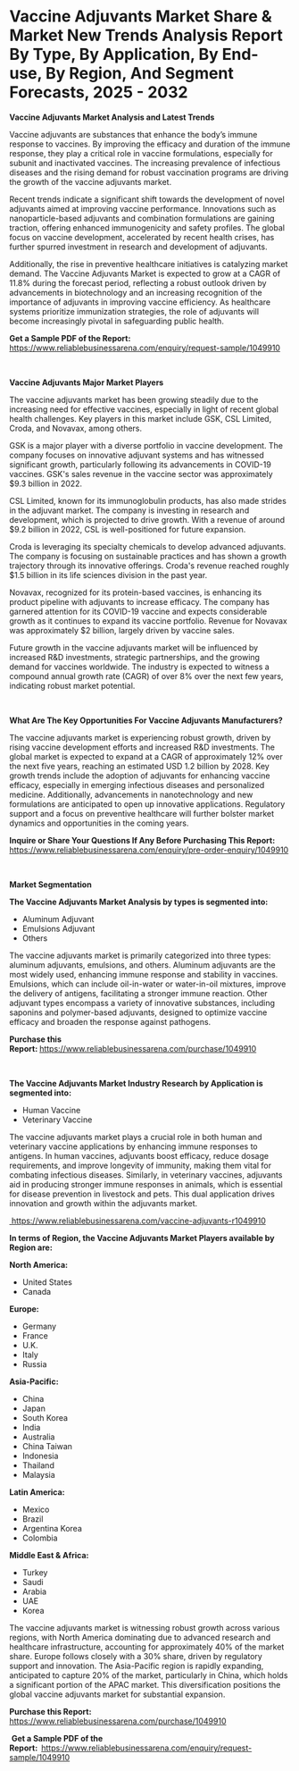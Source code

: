 <p><h1>Vaccine Adjuvants Market Share & Market New Trends Analysis Report By Type, By Application, By End-use, By Region, And Segment Forecasts, 2025 - 2032</h1></p><p><strong>Vaccine Adjuvants Market Analysis and Latest Trends</strong></p>
<p><p>Vaccine adjuvants are substances that enhance the body’s immune response to vaccines. By improving the efficacy and duration of the immune response, they play a critical role in vaccine formulations, especially for subunit and inactivated vaccines. The increasing prevalence of infectious diseases and the rising demand for robust vaccination programs are driving the growth of the vaccine adjuvants market.</p><p>Recent trends indicate a significant shift towards the development of novel adjuvants aimed at improving vaccine performance. Innovations such as nanoparticle-based adjuvants and combination formulations are gaining traction, offering enhanced immunogenicity and safety profiles. The global focus on vaccine development, accelerated by recent health crises, has further spurred investment in research and development of adjuvants.</p><p>Additionally, the rise in preventive healthcare initiatives is catalyzing market demand. The Vaccine Adjuvants Market is expected to grow at a CAGR of 11.8% during the forecast period, reflecting a robust outlook driven by advancements in biotechnology and an increasing recognition of the importance of adjuvants in improving vaccine efficiency. As healthcare systems prioritize immunization strategies, the role of adjuvants will become increasingly pivotal in safeguarding public health.</p></p>
<p><strong>Get a Sample PDF of the Report:&nbsp;</strong> <a href="https://www.reliablebusinessarena.com/enquiry/request-sample/1049910?utm_campaign=2719&utm_medium=2&utm_source=Github&utm_content=ia&utm_term=19042025&utm_id=vaccine-adjuvants">https://www.reliablebusinessarena.com/enquiry/request-sample/1049910</a></p>
<p>&nbsp;</p>
<p><strong>Vaccine Adjuvants Major Market Players</strong></p>
<p><p>The vaccine adjuvants market has been growing steadily due to the increasing need for effective vaccines, especially in light of recent global health challenges. Key players in this market include GSK, CSL Limited, Croda, and Novavax, among others.</p><p>GSK is a major player with a diverse portfolio in vaccine development. The company focuses on innovative adjuvant systems and has witnessed significant growth, particularly following its advancements in COVID-19 vaccines. GSK's sales revenue in the vaccine sector was approximately $9.3 billion in 2022.</p><p>CSL Limited, known for its immunoglobulin products, has also made strides in the adjuvant market. The company is investing in research and development, which is projected to drive growth. With a revenue of around $9.2 billion in 2022, CSL is well-positioned for future expansion.</p><p>Croda is leveraging its specialty chemicals to develop advanced adjuvants. The company is focusing on sustainable practices and has shown a growth trajectory through its innovative offerings. Croda's revenue reached roughly $1.5 billion in its life sciences division in the past year.</p><p>Novavax, recognized for its protein-based vaccines, is enhancing its product pipeline with adjuvants to increase efficacy. The company has garnered attention for its COVID-19 vaccine and expects considerable growth as it continues to expand its vaccine portfolio. Revenue for Novavax was approximately $2 billion, largely driven by vaccine sales.</p><p>Future growth in the vaccine adjuvants market will be influenced by increased R&D investments, strategic partnerships, and the growing demand for vaccines worldwide. The industry is expected to witness a compound annual growth rate (CAGR) of over 8% over the next few years, indicating robust market potential.</p></p>
<p>&nbsp;</p>
<p><strong>What Are The Key Opportunities For Vaccine Adjuvants Manufacturers?</strong></p>
<p><p>The vaccine adjuvants market is experiencing robust growth, driven by rising vaccine development efforts and increased R&D investments. The global market is expected to expand at a CAGR of approximately 12% over the next five years, reaching an estimated USD 1.2 billion by 2028. Key growth trends include the adoption of adjuvants for enhancing vaccine efficacy, especially in emerging infectious diseases and personalized medicine. Additionally, advancements in nanotechnology and new formulations are anticipated to open up innovative applications. Regulatory support and a focus on preventive healthcare will further bolster market dynamics and opportunities in the coming years.</p></p>
<p><strong>Inquire or Share Your Questions If Any Before Purchasing This Report:</strong> <a href="https://www.reliablebusinessarena.com/enquiry/pre-order-enquiry/1049910?utm_campaign=2719&utm_medium=2&utm_source=Github&utm_content=ia&utm_term=19042025&utm_id=vaccine-adjuvants">https://www.reliablebusinessarena.com/enquiry/pre-order-enquiry/1049910</a></p>
<p>&nbsp;</p>
<p><strong>Market Segmentation</strong></p>
<p><strong>The Vaccine Adjuvants Market Analysis by types is segmented into:</strong></p>
<p><ul><li>Aluminum Adjuvant</li><li>Emulsions Adjuvant</li><li>Others</li></ul></p>
<p><p>The vaccine adjuvants market is primarily categorized into three types: aluminum adjuvants, emulsions, and others. Aluminum adjuvants are the most widely used, enhancing immune response and stability in vaccines. Emulsions, which can include oil-in-water or water-in-oil mixtures, improve the delivery of antigens, facilitating a stronger immune reaction. Other adjuvant types encompass a variety of innovative substances, including saponins and polymer-based adjuvants, designed to optimize vaccine efficacy and broaden the response against pathogens.</p></p>
<p><strong>Purchase this Report:&nbsp;</strong><a href="https://www.reliablebusinessarena.com/purchase/1049910?utm_campaign=2719&utm_medium=2&utm_source=Github&utm_content=ia&utm_term=19042025&utm_id=vaccine-adjuvants">https://www.reliablebusinessarena.com/purchase/1049910</a></p>
<p>&nbsp;</p>
<p><strong>The Vaccine Adjuvants Market Industry Research by Application is segmented into:</strong></p>
<p><ul><li>Human Vaccine</li><li>Veterinary Vaccine</li></ul></p>
<p><p>The vaccine adjuvants market plays a crucial role in both human and veterinary vaccine applications by enhancing immune responses to antigens. In human vaccines, adjuvants boost efficacy, reduce dosage requirements, and improve longevity of immunity, making them vital for combating infectious diseases. Similarly, in veterinary vaccines, adjuvants aid in producing stronger immune responses in animals, which is essential for disease prevention in livestock and pets. This dual application drives innovation and growth within the adjuvants market.</p></p>
<p><a href="https://www.reliablebusinessarena.com/vaccine-adjuvants-r1049910?utm_campaign=2719&utm_medium=2&utm_source=Github&utm_content=ia&utm_term=19042025&utm_id=vaccine-adjuvants">&nbsp;https://www.reliablebusinessarena.com/vaccine-adjuvants-r1049910</a></p>
<p><strong>In terms of Region, the Vaccine Adjuvants Market Players available by Region are:</strong></p>
<p>
    <p> <strong> North America: </strong>
        <ul>
            <li>United States</li>
            <li>Canada</li>
        </ul>
        </p> 
    <p> <strong> Europe: </strong>
        <ul>
            <li>Germany</li>
            <li>France</li>
            <li>U.K.</li>
            <li>Italy</li>
            <li>Russia</li>
        </ul>
        </p> 
    <p> <strong> Asia-Pacific: </strong>
        <ul>
            <li>China</li>
            <li>Japan</li>
            <li>South Korea</li>
            <li>India</li>
            <li>Australia</li>
            <li>China Taiwan</li>
            <li>Indonesia</li>
            <li>Thailand</li>
            <li>Malaysia</li>
        </ul>
        </p> 
    <p> <strong> Latin America: </strong>
        <ul>
            <li>Mexico</li>
            <li>Brazil</li>
            <li>Argentina Korea</li>
            <li>Colombia</li>
        </ul>
        </p> 
    <p> <strong> Middle East & Africa: </strong>
        <ul>
            <li>Turkey</li>
            <li>Saudi</li>
            <li>Arabia</li>
            <li>UAE</li>
            <li>Korea</li>
        </ul>
    </p>
    </p>
<p><p>The vaccine adjuvants market is witnessing robust growth across various regions, with North America dominating due to advanced research and healthcare infrastructure, accounting for approximately 40% of the market share. Europe follows closely with a 30% share, driven by regulatory support and innovation. The Asia-Pacific region is rapidly expanding, anticipated to capture 20% of the market, particularly in China, which holds a significant portion of the APAC market. This diversification positions the global vaccine adjuvants market for substantial expansion.</p></p>
<p><strong>Purchase this Report: </strong><a href="https://www.reliablebusinessarena.com/purchase/1049910?utm_campaign=2719&utm_medium=2&utm_source=Github&utm_content=ia&utm_term=19042025&utm_id=vaccine-adjuvants">https://www.reliablebusinessarena.com/purchase/1049910</a></p>
<p>&nbsp;<strong>Get a Sample PDF of the Report:&nbsp;&nbsp;</strong><a href="https://www.reliablebusinessarena.com/enquiry/request-sample/1049910?utm_campaign=2719&utm_medium=2&utm_source=Github&utm_content=ia&utm_term=19042025&utm_id=vaccine-adjuvants">https://www.reliablebusinessarena.com/enquiry/request-sample/1049910</a></p>
<p><strong></strong></p>
<p><p></p><p></p><p></p></p>